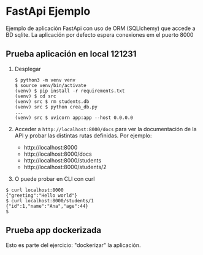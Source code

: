 # FastApi Ejemplo

Ejemplo de aplicación FastApi con uso de ORM (SQLlchemy) que accede a BD sqlite.
La aplicación por defecto espera conexiones em el puerto 8000

## Prueba aplicación en local 121231

1. Desplegar
    ```console
    $ python3 -m venv venv
    $ source venv/bin/activate
    (venv) $ pip install -r requirements.txt 
    (venv) $ cd src 
    (venv) src $ rm students.db  
    (venv) src $ python crea_db.py 
    ...
    (venv) src $ uvicorn app:app --host 0.0.0.0
    ``` 
2. Acceder a `http://localhost:8000/docs` para ver la documentación de la API y probar las distintas rutas definidas. Por ejemplo:
   * http://localhost:8000
   * http://localhost:8000/docs
   * http://localhost:8000/students
   * http://localhost:8000/students/2

3. O puede probar en CLI con curl
```
$ curl localhost:8000 
{"greeting":"Hello world"}
$ curl localhost:8000/students/1
{"id":1,"name":"Ana","age":44}
$ 
```

   
## Prueba app dockerizada

Esto es parte del ejercicio: "dockerizar" la aplicación.





